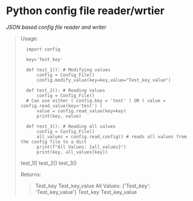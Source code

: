 # Python config file reader/wrtier
_JSON based config file reader and writer_

>Usage:
>       
>       import config
>       
>       key='Test_key'
>    
>       def test_1(): # Modifying values
>           config = Config_File()
>           config.modify_value(key=key,value="Test_key_value")
>    
>       def test_2(): # Reading values
>           config = Config_File()
>       # Can use either ( config.key = 'test' ) OR ( value = config.read_value(key='test') )
>           value = config.read_value(key=key)
>           print(key, value)
>   
>       def test_3(): # Reading all values
>           config = Config_File()
>           all_values = config.read_config() # reads all values from the config file to a dict
>           print(f"All Values: {all_values}")
>           print(key, all_values[key])
>
>    test_1()
>    test_2()
>    test_3()
>
>
>Returns:
>
>>Test_key Test_key_value
>>All Values: {'Test_key': 'Test_key_value'}
>>Test_key Test_key_value
>